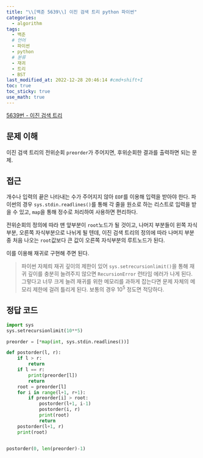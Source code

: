 ```yaml
---
title: "\\[백준 5639\\] 이진 검색 트리 python 파이썬"
categories:
  - algorithm
tags:
  - 백준
  # 언어
  - 파이썬
  - python
  # 분류
  - 재귀
  - 트리
  - BST
last_modified_at: 2022-12-28 20:46:14 #cmd+shift+I
toc: true
toc_sticky: true
use_math: true
---
```


[5639번 - 이진 검색 트리](https://www.acmicpc.net/problem/5639)

## 문제 이해

이진 검색 트리의 전위순회 `preorder`가 주어지면, 후위순회한 결과를 출력하면 되는 문제.

## 접근

개수나 입력의 끝은 나타내는 수가 주어지지 않아 `EOF`를 이용해 입력을 받아야 한다. 파이썬의 경우 `sys.stdin.readlines()`를 통해 각 줄을 원소로 하는 리스트로 입력을 받을 수 있고, `map`을 통해 정수로 처리하여 사용하면 편리하다.

전위순회의 정의에 따라 맨 앞부분이 `root`노드가 될 것이고, 나머지 부분들이 왼쪽 자식부분, 오른쪽 자식부분으로 나뉘게 될 텐데, 이진 검색 트리의 정의에 따라 나머지 부분 중 처음 나오는 `root`값보다 큰 값이 오른쪽 자식부분의 루트노드가 된다.

이를 이용해 재귀로 구현해 주면 된다.

> 파이썬 자체릐 재귀 깊이의 제한이 있어 `sys.setrecursionlimit()`을 통해 재귀 깊이를 충분히 늘려주지 않으면 `RecursionError` 런타임 에러가 나게 된다. 그렇다고 너무 크게 늘려 재귀를 위한 메모리를 과하게 잡는다면 문제 자체의 메모리 제한에 걸려 틀리게 된다. 보통의 경우 $10^5$ 정도면 적당하다.

## 정답 코드

```python
import sys
sys.setrecursionlimit(10**5)

preorder = [*map(int, sys.stdin.readlines())]

def postorder(l, r):
    if l > r:
        return
    if l == r:
        print(preorder[l])
        return
    root = preorder[l]
    for i in range(l+1, r+1):
        if preorder[i] > root:
            postorder(l+1, i-1)
            postorder(i, r)
            print(root)
            return
    postorder(l+1, r)
    print(root)


postorder(0, len(preorder)-1)
```
